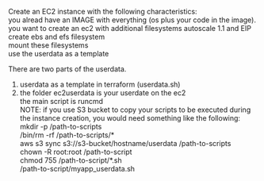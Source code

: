 Create an EC2 instance with the following characteristics:   
   you alread have an IMAGE with everything (os plus your code in the image).  
   you want to create an ec2 with additional filesystems
   autoscale 1.1 and EIP   
   create ebs and efs filesystem   
   mount these filesystems    
   use the userdata as a template   
   
There are two parts of the userdata.
1.  userdata as a template in terraform (userdata.sh)   
2.  the folder ec2userdata is your userdate on the ec2   
    the main script is runcmd   
NOTE: if you use S3 bucket to copy your scripts to be executed during the instance creation, you would need something like the following:
   mkdir -p /path-to-scripts   
   /bin/rm -rf /path-to-scripts/*   
   aws s3 sync s3://s3-bucket/hostname/userdata /path-to-scripts   
   chown -R root:root /path-to-script   
   chmod 755 /path-to-script/*.sh   
   /path-to-script/myapp_userdata.sh   
